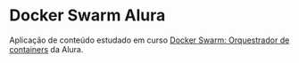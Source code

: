 # Docker Swarm Alura
Aplicação de conteúdo estudado em curso [Docker Swarm: Orquestrador de containers](https://cursos.alura.com.br/course/docker-swarm-cluster-container) da Alura.
